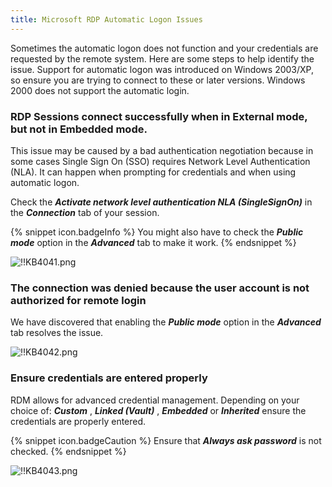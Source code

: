 ```yaml
---
title: Microsoft RDP Automatic Logon Issues
---
```

Sometimes the automatic logon does not function and your credentials are requested by the remote system. Here are some steps to help identify the issue. Support for automatic logon was introduced on Windows 2003/XP, so ensure you are trying to connect to these or later versions. Windows 2000 does not support the automatic login.

### RDP Sessions connect successfully when in External mode, but not in Embedded mode.

This issue may be caused by a bad authentication negotiation because in some cases Single Sign On (SSO) requires Network Level Authentication (NLA). It can happen when prompting for credentials and when using automatic logon.  

Check the ***Activate network level authentication NLA (SingleSignOn)*** in the ***Connection*** tab of your session.  

{% snippet icon.badgeInfo %}
You might also have to check the ***Public mode*** option in the ***Advanced*** tab to make it work.
{% endsnippet %}

![!!KB4041.png](/img/en/kb/KB4041.png)

### The connection was denied because the user account is not authorized for remote login

We have discovered that enabling the ***Public mode*** option in the ***Advanced*** tab resolves the issue.  

![!!KB4042.png](/img/en/kb/KB4042.png)

### Ensure credentials are entered properly

RDM allows for advanced credential management. Depending on your choice of: ***Custom*** , ***Linked (Vault)*** , ***Embedded*** or ***Inherited*** ensure the credentials are properly entered.  

{% snippet icon.badgeCaution %}
Ensure that ***Always ask password*** is not checked.
{% endsnippet %}  

![!!KB4043.png](/img/en/kb/KB4043.png)
